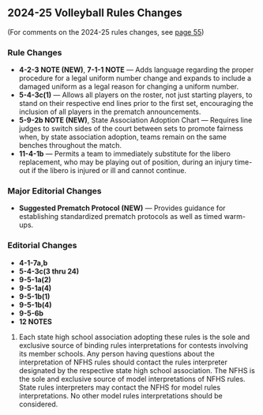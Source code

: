 <!-- Section: 2024-25 Volleyball Rules Changes -->
## 2024-25 Volleyball Rules Changes

(For comments on the 2024-25 rules changes, see [page 55](#section-page-55))

### Rule Changes
- **4-2-3 NOTE (NEW)**, **7-1-1 NOTE** — Adds language regarding the proper procedure for a legal uniform number change and expands to include a damaged uniform as a legal reason for changing a uniform number.
- **5-4-3c(1)** — Allows all players on the roster, not just starting players, to stand on their respective end lines prior to the first set, encouraging the inclusion of all players in the prematch announcements.
- **5-9-2b NOTE (NEW)**, State Association Adoption Chart — Requires line judges to switch sides of the court between sets to promote fairness when, by state association adoption, teams remain on the same benches throughout the match.
- **11-4-1b** — Permits a team to immediately substitute for the libero replacement, who may be playing out of position, during an injury time-out if the libero is injured or ill and cannot continue.

### Major Editorial Changes
- **Suggested Prematch Protocol (NEW)** — Provides guidance for establishing standardized prematch protocols as well as timed warm-ups.

### Editorial Changes
- **4-1-7a,b**
- **5-4-3c(3 thru 24)**
- **9-5-1a(2)**
- **9-5-1a(4)**
- **9-5-1b(1)**
- **9-5-1b(4)**
- **9-5-6b**
- **12 NOTES**

1. Each state high school association adopting these rules is the sole and exclusive source of binding rules interpretations for contests involving its member schools. Any person having questions about the interpretation of NFHS rules should contact the rules interpreter designated by the respective state high school association. The NFHS is the sole and exclusive source of model interpretations of NFHS rules. State rules interpreters may contact the NFHS for model rules interpretations. No other model rules interpretations should be considered.